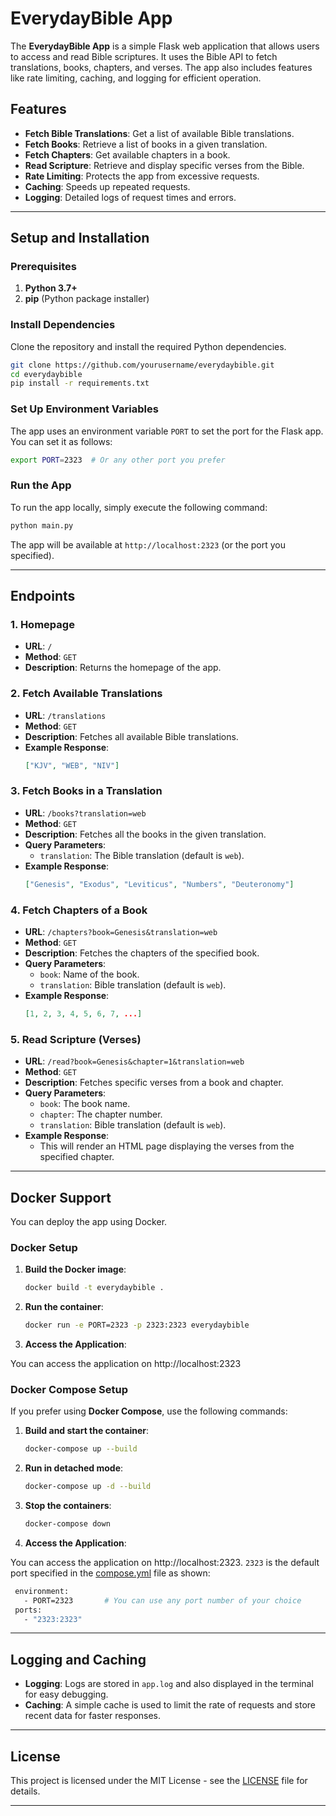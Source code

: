 # EverydayBible App

The **EverydayBible App** is a simple Flask web application that allows users to access and read Bible scriptures. It uses the Bible API to fetch translations, books, chapters, and verses. The app also includes features like rate limiting, caching, and logging for efficient operation.

## Features
- **Fetch Bible Translations**: Get a list of available Bible translations.
- **Fetch Books**: Retrieve a list of books in a given translation.
- **Fetch Chapters**: Get available chapters in a book.
- **Read Scripture**: Retrieve and display specific verses from the Bible.
- **Rate Limiting**: Protects the app from excessive requests.
- **Caching**: Speeds up repeated requests.
- **Logging**: Detailed logs of request times and errors.

---

## Setup and Installation

### Prerequisites
1. **Python 3.7+**  
2. **pip** (Python package installer)

### Install Dependencies
Clone the repository and install the required Python dependencies.

```bash
git clone https://github.com/yourusername/everydaybible.git
cd everydaybible
pip install -r requirements.txt
```

### Set Up Environment Variables
The app uses an environment variable `PORT` to set the port for the Flask app. You can set it as follows:
```bash
export PORT=2323  # Or any other port you prefer
```

### Run the App
To run the app locally, simply execute the following command:

```bash
python main.py
```

The app will be available at `http://localhost:2323` (or the port you specified).

---

## Endpoints

### 1. **Homepage**
- **URL**: `/`
- **Method**: `GET`
- **Description**: Returns the homepage of the app.

### 2. **Fetch Available Translations**
- **URL**: `/translations`
- **Method**: `GET`
- **Description**: Fetches all available Bible translations.
- **Example Response**:
  ```json
  ["KJV", "WEB", "NIV"]
  ```

### 3. **Fetch Books in a Translation**
- **URL**: `/books?translation=web`
- **Method**: `GET`
- **Description**: Fetches all the books in the given translation.
- **Query Parameters**:
  - `translation`: The Bible translation (default is `web`).
- **Example Response**:
  ```json
  ["Genesis", "Exodus", "Leviticus", "Numbers", "Deuteronomy"]
  ```

### 4. **Fetch Chapters of a Book**
- **URL**: `/chapters?book=Genesis&translation=web`
- **Method**: `GET`
- **Description**: Fetches the chapters of the specified book.
- **Query Parameters**:
  - `book`: Name of the book.
  - `translation`: Bible translation (default is `web`).
- **Example Response**:
  ```json
  [1, 2, 3, 4, 5, 6, 7, ...]
  ```

### 5. **Read Scripture (Verses)**
- **URL**: `/read?book=Genesis&chapter=1&translation=web`
- **Method**: `GET`
- **Description**: Fetches specific verses from a book and chapter.
- **Query Parameters**:
  - `book`: The book name.
  - `chapter`: The chapter number.
  - `translation`: Bible translation (default is `web`).
- **Example Response**:
  - This will render an HTML page displaying the verses from the specified chapter.

---

## Docker Support

You can deploy the app using Docker.

### Docker Setup
1. **Build the Docker image**:
   ```bash
   docker build -t everydaybible .
   ```
2. **Run the container**:
   ```bash
   docker run -e PORT=2323 -p 2323:2323 everydaybible
   ```
3. **Access the Application**:
    
You can access the application on http://localhost:2323

### Docker Compose Setup

If you prefer using **Docker Compose**, use the following commands:

1. **Build and start the container**:
   ```bash
   docker-compose up --build
   ```

2. **Run in detached mode**:
   ```bash
   docker-compose up -d --build
   ```

3. **Stop the containers**:
   ```bash
   docker-compose down
   ```
4. **Access the Application**:
    
You can access the application on http://localhost:2323. `2323` is the default port specified in the [compose.yml](compose.yml) file as shown:
   ```bash
    environment:
      - PORT=2323       # You can use any port number of your choice
    ports:
      - "2323:2323"
   ```

---

## Logging and Caching

- **Logging**: Logs are stored in `app.log` and also displayed in the terminal for easy debugging.
- **Caching**: A simple cache is used to limit the rate of requests and store recent data for faster responses.

---

## License

This project is licensed under the MIT License - see the [LICENSE](LICENSE) file for details.

---